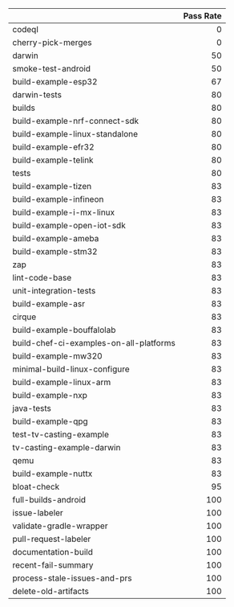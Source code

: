 |                                         |   Pass Rate |
|:----------------------------------------|------------:|
| codeql                                  |           0 |
| cherry-pick-merges                      |           0 |
| darwin                                  |          50 |
| smoke-test-android                      |          50 |
| build-example-esp32                     |          67 |
| darwin-tests                            |          80 |
| builds                                  |          80 |
| build-example-nrf-connect-sdk           |          80 |
| build-example-linux-standalone          |          80 |
| build-example-efr32                     |          80 |
| build-example-telink                    |          80 |
| tests                                   |          80 |
| build-example-tizen                     |          83 |
| build-example-infineon                  |          83 |
| build-example-i-mx-linux                |          83 |
| build-example-open-iot-sdk              |          83 |
| build-example-ameba                     |          83 |
| build-example-stm32                     |          83 |
| zap                                     |          83 |
| lint-code-base                          |          83 |
| unit-integration-tests                  |          83 |
| build-example-asr                       |          83 |
| cirque                                  |          83 |
| build-example-bouffalolab               |          83 |
| build-chef-ci-examples-on-all-platforms |          83 |
| build-example-mw320                     |          83 |
| minimal-build-linux-configure           |          83 |
| build-example-linux-arm                 |          83 |
| build-example-nxp                       |          83 |
| java-tests                              |          83 |
| build-example-qpg                       |          83 |
| test-tv-casting-example                 |          83 |
| tv-casting-example-darwin               |          83 |
| qemu                                    |          83 |
| build-example-nuttx                     |          83 |
| bloat-check                             |          95 |
| full-builds-android                     |         100 |
| issue-labeler                           |         100 |
| validate-gradle-wrapper                 |         100 |
| pull-request-labeler                    |         100 |
| documentation-build                     |         100 |
| recent-fail-summary                     |         100 |
| process-stale-issues-and-prs            |         100 |
| delete-old-artifacts                    |         100 |